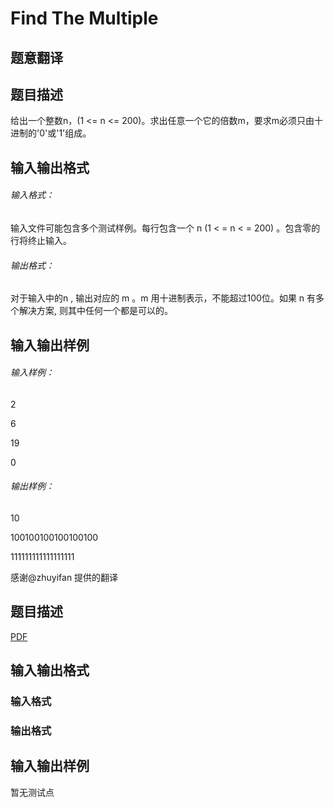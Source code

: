 # Find The Multiple

## 题意翻译

## 题目描述

给出一个整数n，(1 <= n <= 200)。求出任意一个它的倍数m，要求m必须只由十进制的'0'或'1'组成。

## 输入输出格式

###### 输入格式：

输入文件可能包含多个测试样例。每行包含一个 n (1 < = n < = 200) 。包含零的行将终止输入。

###### 输出格式：

对于输入中的n , 输出对应的 m 。m 用十进制表示，不能超过100位。如果 n 有多个解决方案, 则其中任何一个都是可以的。

## 输入输出样例

###### 输入样例：

2

6

19

0

###### 输出样例：

10

100100100100100100

111111111111111111

感谢@zhuyifan 提供的翻译

## 题目描述

[problemUrl]: https://uva.onlinejudge.org/index.php?option=com_onlinejudge&Itemid=8&category=246&page=show_problem&problem=3630

[PDF](https://uva.onlinejudge.org/external/11/p1189.pdf)

## 输入输出格式

### 输入格式

### 输出格式

## 输入输出样例

暂无测试点

